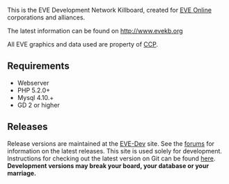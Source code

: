 This is the EVE Development Network Killboard, created for [EVE Online](http://www.eve-online.com) corporations and alliances.

The latest information can be found on http://www.evekb.org

All EVE graphics and data used are property of [CCP](http://www.ccpgames.com).

## Requirements ##
  * Webserver
  * PHP 5.2.0+
  * Mysql 4.10.+
  * GD 2 or higher

## Releases ##
Release versions are maintained at the [EVE-Dev](http://www.eve-id.net) site. See the [forums](http://www.evekb.org/forum/) for information on the latest releases. This site is used solely for development. Instructions for checking out the latest version on Git can be found [here](http://code.google.com/p/evedev-kb/source/checkout). **Development versions may break your board, your database or your marriage.**